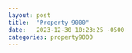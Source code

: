 ```yaml
---
layout: post
title:  "Property 9000"
date:   2023-12-30 10:23:25 -0500
categories: property9000
---
```






